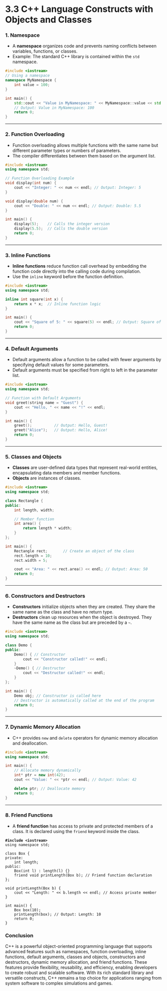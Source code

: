 # 3.3 C++ Language Constructs with Objects and Classes

### 1. **Namespace**

* A **namespace** organizes code and prevents naming conflicts between variables, functions, or classes.
* Example: The standard C++ library is contained within the `std` namespace.

```cpp
#include <iostream>
// Using a namespace
namespace MyNamespace {
    int value = 100;
}

int main() {
    std::cout << "Value in MyNamespace: " << MyNamespace::value << std::endl;
    // Output: Value in MyNamespace: 100
    return 0;
}
```

***

### 2. **Function Overloading**

* Function overloading allows multiple functions with the same name but different parameter types or numbers of parameters.
* The compiler differentiates between them based on the argument list.

```cpp
#include <iostream>
using namespace std;

// Function Overloading Example
void display(int num) {
    cout << "Integer: " << num << endl; // Output: Integer: 5
}

void display(double num) {
    cout << "Double: " << num << endl; // Output: Double: 5.5
}

int main() {
    display(5);    // Calls the integer version
    display(5.5);  // Calls the double version
    return 0;
}
```

***

### 3. **Inline Functions**

* **Inline functions** reduce function call overhead by embedding the function code directly into the calling code during compilation.
* Use the `inline` keyword before the function definition.

```cpp
#include <iostream>
using namespace std;

inline int square(int x) {
    return x * x;  // Inline function logic
}

int main() {
    cout << "Square of 5: " << square(5) << endl; // Output: Square of 5: 25
    return 0;
}
```

***

### 4. **Default Arguments**

* Default arguments allow a function to be called with fewer arguments by specifying default values for some parameters.
* Default arguments must be specified from right to left in the parameter list.

```cpp
#include <iostream>
using namespace std;

// Function with Default Arguments
void greet(string name = "Guest") {
    cout << "Hello, " << name << "!" << endl;
}

int main() {
    greet();          // Output: Hello, Guest!
    greet("Alice");   // Output: Hello, Alice!
    return 0;
}
```

***

### 5. **Classes and Objects**

* **Classes** are user-defined data types that represent real-world entities, encapsulating data members and member functions.
* **Objects** are instances of classes.

```cpp
#include <iostream>
using namespace std;

class Rectangle {
public:
    int length, width;

    // Member function
    int area() {
        return length * width;
    }
};

int main() {
    Rectangle rect;       // Create an object of the class
    rect.length = 10;
    rect.width = 5;

    cout << "Area: " << rect.area() << endl; // Output: Area: 50
    return 0;
}
```

***

### 6. **Constructors and Destructors**

* **Constructors** initialize objects when they are created. They share the same name as the class and have no return type.
* **Destructors** clean up resources when the object is destroyed. They have the same name as the class but are preceded by a `~`.

```cpp
#include <iostream>
using namespace std;

class Demo {
public:
    Demo() { // Constructor
        cout << "Constructor called!" << endl; 
    }
    ~Demo() { // Destructor
        cout << "Destructor called!" << endl;
    }
};

int main() {
    Demo obj; // Constructor is called here
    // Destructor is automatically called at the end of the program
    return 0;
}
```

***

### 7. **Dynamic Memory Allocation**

* C++ provides `new` and `delete` operators for dynamic memory allocation and deallocation.

```cpp
#include <iostream>
using namespace std;

int main() {
    // Allocate memory dynamically
    int* ptr = new int(42); 
    cout << "Value: " << *ptr << endl; // Output: Value: 42

    delete ptr; // Deallocate memory
    return 0;
}
```

***

### 8. **Friend Functions**

* A **friend function** has access to private and protected members of a class. It is declared using the `friend` keyword inside the class.

<pre class="language-cpp"><code class="lang-cpp"><strong>#include &#x3C;iostream>
</strong>using namespace std;

class Box {
private:
    int length;
public:
    Box(int l) : length(l) {}
    friend void printLength(Box b); // Friend function declaration
};

void printLength(Box b) {
    cout &#x3C;&#x3C; "Length: " &#x3C;&#x3C; b.length &#x3C;&#x3C; endl; // Access private member
}

int main() {
    Box box(10);
    printLength(box); // Output: Length: 10
    return 0;
}
</code></pre>

### Conclusion

C++ is a powerful object-oriented programming language that supports advanced features such as namespaces, function overloading, inline functions, default arguments, classes and objects, constructors and destructors, dynamic memory allocation, and friend functions. These features provide flexibility, reusability, and efficiency, enabling developers to create robust and scalable software. With its rich standard library and versatile constructs, C++ remains a top choice for applications ranging from system software to complex simulations and games.

